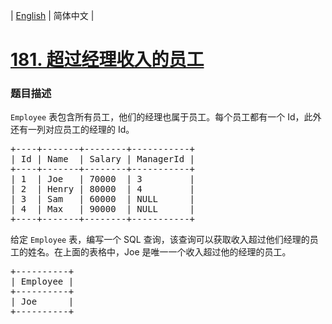 | [English](README_EN.md) | 简体中文 |

# [181. 超过经理收入的员工](https://leetcode-cn.com/problems/employees-earning-more-than-their-managers)
 ### 题目描述
<p><code>Employee</code>&nbsp;表包含所有员工，他们的经理也属于员工。每个员工都有一个 Id，此外还有一列对应员工的经理的 Id。</p>

<pre>+----+-------+--------+-----------+
| Id | Name  | Salary | ManagerId |
+----+-------+--------+-----------+
| 1  | Joe   | 70000  | 3         |
| 2  | Henry | 80000  | 4         |
| 3  | Sam   | 60000  | NULL      |
| 4  | Max   | 90000  | NULL      |
+----+-------+--------+-----------+
</pre>

<p>给定&nbsp;<code>Employee</code>&nbsp;表，编写一个 SQL 查询，该查询可以获取收入超过他们经理的员工的姓名。在上面的表格中，Joe 是唯一一个收入超过他的经理的员工。</p>

<pre>+----------+
| Employee |
+----------+
| Joe      |
+----------+
</pre>

